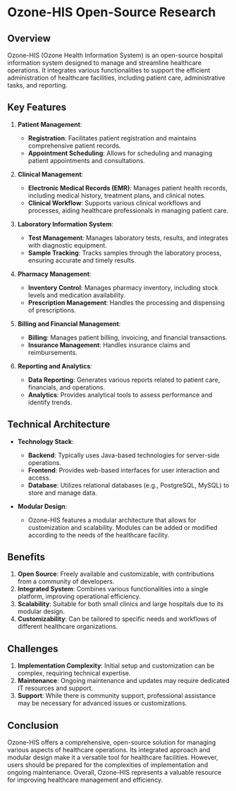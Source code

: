 # Ozone-HIS Open-Source Research

## Overview

Ozone-HIS (Ozone Health Information System) is an open-source hospital information system designed to manage and streamline healthcare operations. It integrates various functionalities to support the efficient administration of healthcare facilities, including patient care, administrative tasks, and reporting.

## Key Features

1. **Patient Management**:
   - **Registration**: Facilitates patient registration and maintains comprehensive patient records.
   - **Appointment Scheduling**: Allows for scheduling and managing patient appointments and consultations.

2. **Clinical Management**:
   - **Electronic Medical Records (EMR)**: Manages patient health records, including medical history, treatment plans, and clinical notes.
   - **Clinical Workflow**: Supports various clinical workflows and processes, aiding healthcare professionals in managing patient care.

3. **Laboratory Information System**:
   - **Test Management**: Manages laboratory tests, results, and integrates with diagnostic equipment.
   - **Sample Tracking**: Tracks samples through the laboratory process, ensuring accurate and timely results.

4. **Pharmacy Management**:
   - **Inventory Control**: Manages pharmacy inventory, including stock levels and medication availability.
   - **Prescription Management**: Handles the processing and dispensing of prescriptions.

5. **Billing and Financial Management**:
   - **Billing**: Manages patient billing, invoicing, and financial transactions.
   - **Insurance Management**: Handles insurance claims and reimbursements.

6. **Reporting and Analytics**:
   - **Data Reporting**: Generates various reports related to patient care, financials, and operations.
   - **Analytics**: Provides analytical tools to assess performance and identify trends.

## Technical Architecture

- **Technology Stack**:
  - **Backend**: Typically uses Java-based technologies for server-side operations.
  - **Frontend**: Provides web-based interfaces for user interaction and access.
  - **Database**: Utilizes relational databases (e.g., PostgreSQL, MySQL) to store and manage data.

- **Modular Design**:
  - Ozone-HIS features a modular architecture that allows for customization and scalability. Modules can be added or modified according to the needs of the healthcare facility.

## Benefits

1. **Open Source**: Freely available and customizable, with contributions from a community of developers.
2. **Integrated System**: Combines various functionalities into a single platform, improving operational efficiency.
3. **Scalability**: Suitable for both small clinics and large hospitals due to its modular design.
4. **Customizability**: Can be tailored to specific needs and workflows of different healthcare organizations.

## Challenges

1. **Implementation Complexity**: Initial setup and customization can be complex, requiring technical expertise.
2. **Maintenance**: Ongoing maintenance and updates may require dedicated IT resources and support.
3. **Support**: While there is community support, professional assistance may be necessary for advanced issues or customizations.

## Conclusion

Ozone-HIS offers a comprehensive, open-source solution for managing various aspects of healthcare operations. Its integrated approach and modular design make it a versatile tool for healthcare facilities. However, users should be prepared for the complexities of implementation and ongoing maintenance. Overall, Ozone-HIS represents a valuable resource for improving healthcare management and efficiency.

